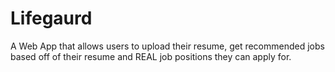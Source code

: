 # Lifegaurd
A Web App that allows users to upload their resume, get recommended jobs based off of their resume and REAL job positions they can apply for. 
